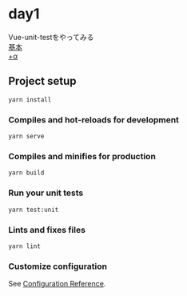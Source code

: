 # day1
Vue-unit-testをやってみる  
[基本](https://reffect.co.jp/vue/vue-jest-test)  
[+α](https://reffect.co.jp/vue/vue-mock-axios)

## Project setup
```
yarn install
```

### Compiles and hot-reloads for development
```
yarn serve
```

### Compiles and minifies for production
```
yarn build
```

### Run your unit tests
```
yarn test:unit
```

### Lints and fixes files
```
yarn lint
```

### Customize configuration
See [Configuration Reference](https://cli.vuejs.org/config/).
